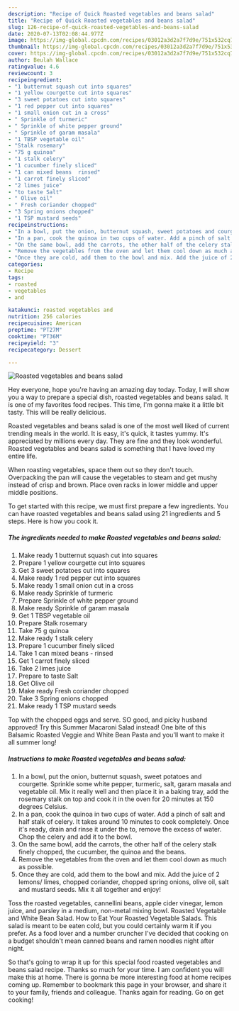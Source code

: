 ```yaml
---
description: "Recipe of Quick Roasted vegetables and beans salad"
title: "Recipe of Quick Roasted vegetables and beans salad"
slug: 126-recipe-of-quick-roasted-vegetables-and-beans-salad
date: 2020-07-13T02:08:44.977Z
image: https://img-global.cpcdn.com/recipes/03012a3d2a7f7d9e/751x532cq70/roasted-vegetables-and-beans-salad-recipe-main-photo.jpg
thumbnail: https://img-global.cpcdn.com/recipes/03012a3d2a7f7d9e/751x532cq70/roasted-vegetables-and-beans-salad-recipe-main-photo.jpg
cover: https://img-global.cpcdn.com/recipes/03012a3d2a7f7d9e/751x532cq70/roasted-vegetables-and-beans-salad-recipe-main-photo.jpg
author: Beulah Wallace
ratingvalue: 4.6
reviewcount: 3
recipeingredient:
- "1 butternut squash cut into squares"
- "1 yellow courgette cut into squares"
- "3 sweet potatoes cut into squares"
- "1 red pepper cut into squares"
- "1 small onion cut in a cross"
- " Sprinkle of turmeric"
- " Sprinkle of white pepper ground"
- " Sprinkle of garam masala"
- "1 TBSP vegetable oil"
- "Stalk rosemary"
- "75 g quinoa"
- "1 stalk celery"
- "1 cucumber finely sliced"
- "1 can mixed beans  rinsed"
- "1 carrot finely sliced"
- "2 limes juice"
- "to taste Salt"
- " Olive oil"
- " Fresh coriander chopped"
- "3 Spring onions chopped"
- "1 TSP mustard seeds"
recipeinstructions:
- "In a bowl, put the onion, butternut squash, sweet potatoes and courgette. Sprinkle some white pepper, turmeric, salt, garam masala and vegetable oil. Mix it really well and then place it in a baking tray, add the rosemary stalk on top and cook it in the oven for 20 minutes at 150 degrees Celsius."
- "In a pan, cook the quinoa in two cups of water. Add a pinch of salt and half stalk of celery. It takes around 10 minutes to cook completely. Once it&#39;s ready, drain and rinse it under the to, remove the excess of water. Chop the celery and add it to the bowl."
- "On the same bowl, add the carrots, the other half of the celery stalk finely chopped, the cucumber, the quinoa and the beans."
- "Remove the vegetables from the oven and let them cool down as much as possible."
- "Once they are cold, add them to the bowl and mix. Add the juice of 2 lemons/ limes, chopped coriander, chopped spring onions, olive oil, salt and mustard seeds. Mix it all together and enjoy!"
categories:
- Recipe
tags:
- roasted
- vegetables
- and

katakunci: roasted vegetables and 
nutrition: 256 calories
recipecuisine: American
preptime: "PT27M"
cooktime: "PT36M"
recipeyield: "3"
recipecategory: Dessert

---
```



![Roasted vegetables and beans salad](https://img-global.cpcdn.com/recipes/03012a3d2a7f7d9e/751x532cq70/roasted-vegetables-and-beans-salad-recipe-main-photo.jpg)

Hey everyone, hope you're having an amazing day today. Today, I will show you a way to prepare a special dish, roasted vegetables and beans salad. It is one of my favorites food recipes. This time, I'm gonna make it a little bit tasty. This will be really delicious.

Roasted vegetables and beans salad is one of the most well liked of current trending meals in the world. It is easy, it's quick, it tastes yummy. It's appreciated by millions every day. They are fine and they look wonderful. Roasted vegetables and beans salad is something that I have loved my entire life.

When roasting vegetables, space them out so they don&#39;t touch. Overpacking the pan will cause the vegetables to steam and get mushy instead of crisp and brown. Place oven racks in lower middle and upper middle positions.


To get started with this recipe, we must first prepare a few ingredients. You can have roasted vegetables and beans salad using 21 ingredients and 5 steps. Here is how you cook it.

<!--inarticleads1-->

##### The ingredients needed to make Roasted vegetables and beans salad:

1. Make ready 1 butternut squash cut into squares
1. Prepare 1 yellow courgette cut into squares
1. Get 3 sweet potatoes cut into squares
1. Make ready 1 red pepper cut into squares
1. Make ready 1 small onion cut in a cross
1. Make ready  Sprinkle of turmeric
1. Prepare  Sprinkle of white pepper ground
1. Make ready  Sprinkle of garam masala
1. Get 1 TBSP vegetable oil
1. Prepare Stalk rosemary
1. Take 75 g quinoa
1. Make ready 1 stalk celery
1. Prepare 1 cucumber finely sliced
1. Take 1 can mixed beans - rinsed
1. Get 1 carrot finely sliced
1. Take 2 limes juice
1. Prepare to taste Salt
1. Get  Olive oil
1. Make ready  Fresh coriander chopped
1. Take 3 Spring onions chopped
1. Make ready 1 TSP mustard seeds


Top with the chopped eggs and serve. SO good, and picky husband approved! Try this Summer Macaroni Salad instead! One bite of this Balsamic Roasted Veggie and White Bean Pasta and you&#39;ll want to make it all summer long! 

<!--inarticleads2-->

##### Instructions to make Roasted vegetables and beans salad:

1. In a bowl, put the onion, butternut squash, sweet potatoes and courgette. Sprinkle some white pepper, turmeric, salt, garam masala and vegetable oil. Mix it really well and then place it in a baking tray, add the rosemary stalk on top and cook it in the oven for 20 minutes at 150 degrees Celsius.
1. In a pan, cook the quinoa in two cups of water. Add a pinch of salt and half stalk of celery. It takes around 10 minutes to cook completely. Once it&#39;s ready, drain and rinse it under the to, remove the excess of water. Chop the celery and add it to the bowl.
1. On the same bowl, add the carrots, the other half of the celery stalk finely chopped, the cucumber, the quinoa and the beans.
1. Remove the vegetables from the oven and let them cool down as much as possible.
1. Once they are cold, add them to the bowl and mix. Add the juice of 2 lemons/ limes, chopped coriander, chopped spring onions, olive oil, salt and mustard seeds. Mix it all together and enjoy!


Toss the roasted vegetables, cannellini beans, apple cider vinegar, lemon juice, and parsley in a medium, non-metal mixing bowl. Roasted Vegetable and White Bean Salad. How to Eat Your Roasted Vegetable Salads. This salad is meant to be eaten cold, but you could certainly warm it if you prefer. As a food lover and a number cruncher I&#39;ve decided that cooking on a budget shouldn&#39;t mean canned beans and ramen noodles night after night. 

So that's going to wrap it up for this special food roasted vegetables and beans salad recipe. Thanks so much for your time. I am confident you will make this at home. There is gonna be more interesting food at home recipes coming up. Remember to bookmark this page in your browser, and share it to your family, friends and colleague. Thanks again for reading. Go on get cooking!

